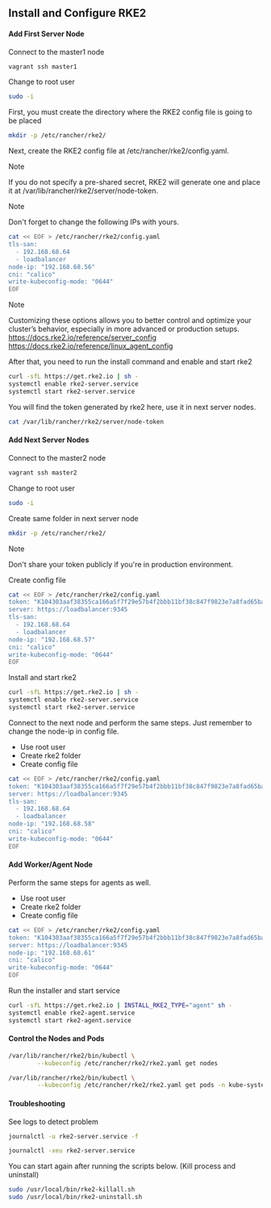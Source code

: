 ## Install and Configure RKE2

#### Add First Server Node

Connect to the master1 node

```bash
vagrant ssh master1
```

Change to root user

```bash
sudo -i
```

First, you must create the directory where the RKE2 config file is going to be placed

```bash
mkdir -p /etc/rancher/rke2/
```

Next, create the RKE2 config file at /etc/rancher/rke2/config.yaml.

> [!NOTE] 
> If you do not specify a pre-shared secret, RKE2 will generate one and place it at /var/lib/rancher/rke2/server/node-token.

> [!NOTE] 
> Don't forget to change the following IPs with yours.

```bash
cat << EOF > /etc/rancher/rke2/config.yaml
tls-san:
  - 192.168.68.64
  - loadbalancer
node-ip: "192.168.68.56"
cni: "calico"
write-kubeconfig-mode: "0644"
EOF
```

> [!NOTE] 
> Customizing these options allows you to better control and optimize your cluster’s behavior, especially in more advanced or production setups.
> https://docs.rke2.io/reference/server_config
> https://docs.rke2.io/reference/linux_agent_config

After that, you need to run the install command and enable and start rke2

```bash
curl -sfL https://get.rke2.io | sh -
systemctl enable rke2-server.service
systemctl start rke2-server.service
```

You will find the token generated by rke2 here, use it in next server nodes.

```bash
cat /var/lib/rancher/rke2/server/node-token
```

#### Add Next Server Nodes

Connect to the master2 node

```bash
vagrant ssh master2
```

Change to root user

```bash
sudo -i
```

Create same folder in next server node

```bash
mkdir -p /etc/rancher/rke2/
```

> [!NOTE] 
> Don't share your token publicly if you're in production environment.

Create config file

```bash
cat << EOF > /etc/rancher/rke2/config.yaml
token: "K104303aaf38355ca166a5f7f29e57b4f2bbb11bf38c847f9823e7a8fad65bab126::server:bf9363e5c9552e25e02cda7d0c6f744c"
server: https://loadbalancer:9345
tls-san:
  - 192.168.68.64
  - loadbalancer
node-ip: "192.168.68.57"
cni: "calico"
write-kubeconfig-mode: "0644"
EOF
```

Install and start rke2

```bash
curl -sfL https://get.rke2.io | sh -
systemctl enable rke2-server.service
systemctl start rke2-server.service
```

Connect to the next node and perform the same steps. Just remember to change the node-ip in config file.

- Use root user
- Create rke2 folder
- Create config file

```bash
cat << EOF > /etc/rancher/rke2/config.yaml
token: "K104303aaf38355ca166a5f7f29e57b4f2bbb11bf38c847f9823e7a8fad65bab126::server:bf9363e5c9552e25e02cda7d0c6f744c"
server: https://loadbalancer:9345
tls-san:
  - 192.168.68.64
  - loadbalancer
node-ip: "192.168.68.58"
cni: "calico"
write-kubeconfig-mode: "0644"
EOF
```

#### Add Worker/Agent Node

Perform the same steps for agents as well.

- Use root user
- Create rke2 folder
- Create config file

```bash
cat << EOF > /etc/rancher/rke2/config.yaml
token: "K104303aaf38355ca166a5f7f29e57b4f2bbb11bf38c847f9823e7a8fad65bab126::server:bf9363e5c9552e25e02cda7d0c6f744c"
server: https://loadbalancer:9345
node-ip: "192.168.68.61"
cni: "calico"
write-kubeconfig-mode: "0644"
EOF
```

Run the installer and start service

```bash
curl -sfL https://get.rke2.io | INSTALL_RKE2_TYPE="agent" sh -
systemctl enable rke2-agent.service
systemctl start rke2-agent.service
```

#### Control the Nodes and Pods

```bash
/var/lib/rancher/rke2/bin/kubectl \
        --kubeconfig /etc/rancher/rke2/rke2.yaml get nodes
```

```bash
/var/lib/rancher/rke2/bin/kubectl \
        --kubeconfig /etc/rancher/rke2/rke2.yaml get pods -n kube-system
```


#### Troubleshooting

See logs to detect problem

```bash
journalctl -u rke2-server.service -f
```

```bash
journalctl -xeu rke2-server.service
```

You can start again after running the scripts below. (Kill process and uninstall)
```bash
sudo /usr/local/bin/rke2-killall.sh
sudo /usr/local/bin/rke2-uninstall.sh
```